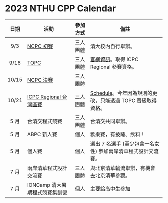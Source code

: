 # 2023 NTHU CPP Calendar

| 日期 | 活動 | 參加方式 | 備註 |
| :---: | --- | --- | --- |
| 9/3 | [NCPC 初賽](../contest/ncpc.md) | 三人團體 | 清大校內自行舉辦。 |
| 9/16 | [TOPC](../contest/topc.md) | 三人團體 | [官網資訊](https://topc2023.icpc.tw/)。取得 ICPC Regional 參賽資格。 |
| 10/15 | [NCPC 決賽](../contest/ncpc.md) | 三人團體 | |
| 10/21 | [ICPC Regional 台灣區賽](/contest/icpc.md) | 三人團體 | [Schedule](https://icpc2023.ntub.edu.tw/?page_id=30)。今年因為規則的更改，只能透過 TOPC 晉級取得資格。 |
| 5 月 | 台清交程式競賽 | 三人團體 | 台清交共同舉辦。 |
| 5 月 | ABPC 新人賽 | 個人 | 歡樂賽，有披薩、飲料！ |
| 5 月 | 個人賽 | 個人 | 選出 7 名選手 (至少包含一名女性) 參加兩岸清華程式設計交流賽。 |
| 7 月 | 兩岸清華程式設計交流賽 | 三人團體 | 與北京清華輪流舉辦，有機會去北京清華參觀。 |
| 7 月 | IONCamp 清大暑期程式競賽集訓營 | 個人 | 主要給高中生參加 |
